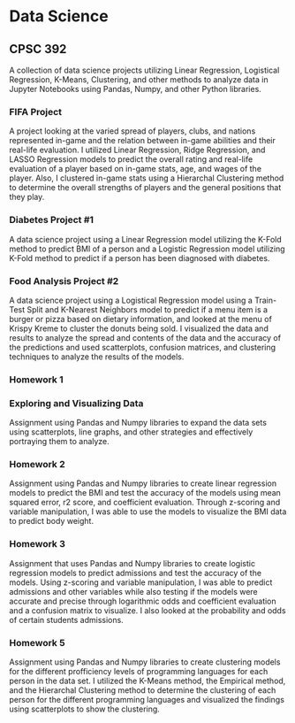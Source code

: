 # Data Science 

## CPSC 392 
A collection of data science projects utilizing Linear Regression, Logistical Regression, K-Means, Clustering, and other methods to analyze data in Jupyter Notebooks using Pandas, Numpy, and other Python libraries.

### FIFA Project

A project looking at the varied spread of players, clubs, and nations represented in-game and the relation between in-game abilities and their real-life evaluation. I utilized Linear Regression, Ridge Regression, and LASSO Regression models to predict the overall rating and real-life evaluation of a player based on in-game stats, age, and wages of the player. Also, I clustered in-game stats using a Hierarchal Clustering method to determine the overall strengths of players and the general positions that they play.
 
### Diabetes Project #1

A data science project using a Linear Regression model utilizing the K-Fold method to predict BMI of a person and a Logistic Regression model utilizing K-Fold method to predict if a person has been diagnosed with diabetes. 

### Food Analysis Project #2
A data science project using a Logistical Regression model using a Train-Test Split and K-Nearest Neighbors model to predict if a menu item is a burger or pizza based on dietary information, and looked at the menu of Krispy Kreme to cluster the donuts being sold. I visualized the data and results to analyze the spread and contents of the data and the accuracy of the predictions and used scatterplots, confusion matrices, and clustering techniques to analyze the results of the models.

### Homework 1
### Exploring and Visualizing Data

Assignment using Pandas and Numpy libraries to expand the data sets using scatterplots, line graphs, and other strategies and effectively portraying them to analyze. 

### Homework 2

Assignment using Pandas and Numpy libraries to create linear regression models to predict the BMI and test the accuracy of the models using mean squared error, r2 score, and coefficient evaluation. Through z-scoring and variable manipulation, I was able to use the models to visualize the BMI data to predict body weight. 

### Homework 3

Assignment that uses Pandas and Numpy libraries to create logistic regression models to predict admissions and test the accuracy of the models. Using z-scoring and variable manipulation, I was able to predict admissions and other variables while also testing if the models were accurate and precise through logarithmic odds and coefficient evaluation and a confusion matrix to visualize. I also looked at the probability and odds of certain students admissions.  

### Homework 5

Assignment using Pandas and Numpy libraries to create clustering models for the different profficiency levels of programming languages for each person in the data set. I utilized the K-Means method, the Empirical method, and the Hierarchal Clustering method to determine the clustering of each person for the different programming languages and visualized the findings using scatterplots to show the clustering.

